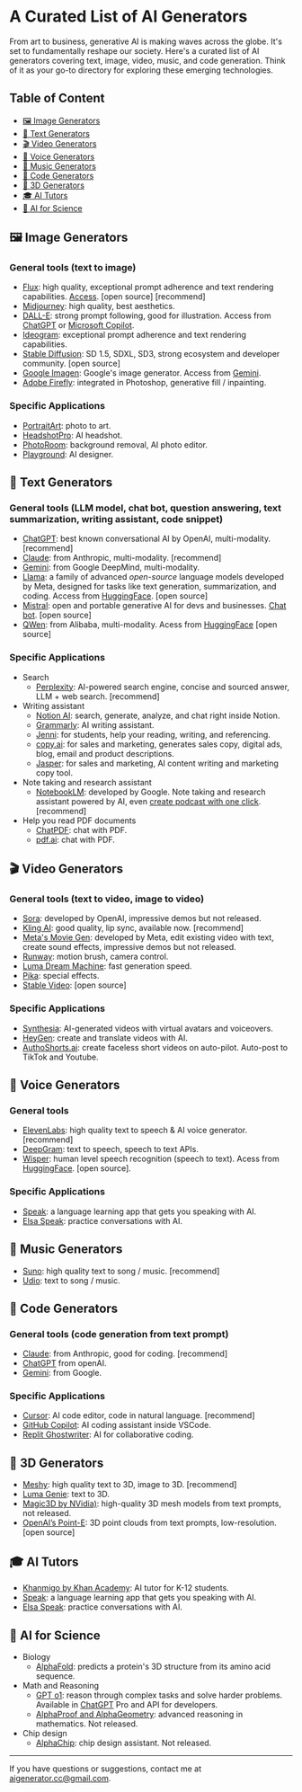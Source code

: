 # A Curated List of AI Generators 

From art to business, generative AI is making waves across the globe. It's set to fundamentally reshape our society. Here's a curated list of AI generators covering text, image, video, music, and code generation. Think of it as your go-to directory for exploring these emerging technologies.

## Table of Content
  - [🖼️ Image Generators](#image-generators)
  - [📝 Text Generators](#text-generators)
  - [🎬 Video Generators](#video-generators)
  - [🎤 Voice Generators](#voice-generators)
  - [🎵 Music Generators](#music-generators)
  - [🤖 Code Generators](#code-generators)
  - [🧊 3D Generators](#3d-generators)
  - [🎓 AI Tutors](#ai-tutors)
  - [🧬 AI for Science](#ai-for-science)

<a id="image-generators"></a>
## 🖼️ Image Generators
### General tools (text to image)
  - [Flux](https://blackforestlabs.ai): high quality, exceptional prompt adherence and text rendering capabilities. [Access](https://blackforestlabs.ai/#get-flux). [open source] [recommend]
  - [Midjourney](https://www.midjourney.com): high quality, best aesthetics.
  - [DALL-E](https://openai.com/index/dall-e-3/): strong prompt following, good for illustration. Access from [ChatGPT](https://chatgpt.com) or [Microsoft Copilot](https://copilot.microsoft.com).
  - [Ideogram](https://ideogram.ai): exceptional prompt adherence and text rendering capabilities.
  - [Stable Diffusion](https://stability.ai/stable-image): SD 1.5, SDXL, SD3, strong ecosystem and developer community. [open source]
  - [Google Imagen](https://deepmind.google/technologies/imagen-3/): Google's image generator. Access from [Gemini](https://gemini.google.com).
  - [Adobe Firefly](https://www.adobe.com/products/firefly.html): integrated in Photoshop, generative fill / inpainting.

### Specific Applications
  - [PortraitArt](https://portraitart.app): photo to art.
  - [HeadshotPro](https://www.headshotpro.com/): AI headshot.
  - [PhotoRoom](https://www.photoroom.com/): background removal, AI photo editor.
  - [Playground](https://playground.com/): AI designer.

<a id="text-generators"></a>
## 📝 Text Generators
### General tools (LLM model, chat bot, question answering, text summarization, writing assistant, code snippet)
  - [ChatGPT](https://chatgpt.com): best known conversational AI by OpenAI, multi-modality. [recommend]
  - [Claude](https://claude.ai): from Anthropic, multi-modality. [recommend]
  - [Gemini](https://gemini.google.com): from Google DeepMind, multi-modality.
  - [Llama](https://www.llama.com): a family of advanced *open-source* language models developed by Meta, designed for tasks like text generation, summarization, and coding. Access from [HuggingFace](https://huggingface.co/chat). [open source]
  - [Mistral](https://mistral.ai): open and portable generative AI for devs and businesses. [Chat bot](https://chat.mistral.ai). [open source]
  - [QWen](https://huggingface.co/Qwen): from Alibaba, multi-modality. Acess from [HuggingFace](https://huggingface.co/chat)
[open source]

### Specific Applications
  - Search
    * [Perplexity](https://perplexity.ai): AI-powered search engine, concise and sourced answer, LLM + web search. [recommend]
  - Writing assistant
    * [Notion AI](https://www.notion.so/product/ai): search, generate, analyze, and chat right inside Notion.
    * [Grammarly](https://www.grammarly.com/ai-writing-assistant): AI writing assistant.
    * [Jenni](https://jenni.ai): for students, help your reading, writing, and referencing.
    * [copy.ai](https://copy.ai): for sales and marketing, generates sales copy, digital ads, blog, email and product descriptions.
    * [Jasper](https://jasper.ai): for sales and marketing, AI content writing and marketing copy tool.
  - Note taking and research assistant
    * [NotebookLM](https://notebooklm.google.com): developed by Google. Note taking and research assistant powered by AI, even [create podcast with one click](https://blog.google/technology/ai/notebooklm-audio-overviews/). [recommend]
  - Help you read PDF documents
    * [ChatPDF](https://www.chatpdf.com): chat with PDF.
    * [pdf.ai](https://pdf.ai): chat with PDF.

<a id="video-generators"></a>
## 🎬 Video Generators
### General tools (text to video, image to video)
  - [Sora](https://openai.com/index/sora/): developed by OpenAI, impressive demos but not released.
  - [Kling AI](https://klingai.com): good quality, lip sync, available now. [recommend]
  - [Meta's Movie Gen](https://ai.meta.com/research/movie-gen/): developed by Meta, edit existing video with text, create sound effects, impressive demos but not released.
  - [Runway](https://runwayml.com/): motion brush, camera control.
  - [Luma Dream Machine](https://lumalabs.ai/dream-machine): fast generation speed.
  - [Pika](https://pika.art): special effects.
  - [Stable Video](https://www.stablevideo.com): [open source]

### Specific Applications
  - [Synthesia](https://www.synthesia.io): AI-generated videos with virtual avatars and voiceovers.
  - [HeyGen](https://www.heygen.com/): create and translate videos with AI.
  - [AuthoShorts.ai](https://autoshorts.ai/): create faceless short videos on auto-pilot. Auto-post to TikTok and Youtube.

<a id="voice-generators"></a>
## 🎤 Voice Generators
### General tools 
  - [ElevenLabs](https://elevenlabs.io/): high quality text to speech & AI voice generator. [recommend]
  - [DeepGram](https://deepgram.com/): text to speech, speech to text APIs.
  - [Wisper](https://openai.com/index/whisper/): human level speech recognition (speech to text). Acess from [HuggingFace](https://huggingface.co/spaces/openai/whisper). [open source].

### Specific Applications
  - [Speak](https://speak.com): a language learning app that gets you speaking with AI.
  - [Elsa Speak](https://elsaspeak.com): practice conversations with AI.

<a id="music-generators"></a>
## 🎵 Music Generators
  - [Suno](https://suno.com): high quality text to song / music. [recommend]
  - [Udio](https://www.udio.com): text to song / music.

<a id="code-generators"></a>
## 🤖 Code Generators
### General tools (code generation from text prompt)
  - [Claude](https://claude.ai): from Anthropic, good for coding. [recommend]
  - [ChatGPT](https://chatgpt.com) from openAI.
  - [Gemini](https://gemini.google.com/): from Google.

### Specific Applications
  - [Cursor](https://www.cursor.com): AI code editor, code in natural language. [recommend]
  - [GitHub Copilot](https://github.com/features/copilot): AI coding assistant inside VSCode.
  - [Replit Ghostwriter](https://replit.com): AI for collaborative coding.


<a id="3d-generators"></a>
## 🧊 3D Generators
  - [Meshy](https://www.meshy.ai/): high quality text to 3D, image to 3D. [recommend]
  - [Luma Genie](https://lumalabs.ai/genie): text to 3D.
  - [Magic3D by NVidia)](https://research.nvidia.com/labs/dir/magic3d/): high-quality 3D mesh models from text prompts, not released.
  - [OpenAI’s Point-E](https://github.com/openai/point-e): 3D point clouds from text prompts, low-resolution. [open source]

<a id="ai-tutors"></a>
## 🎓 AI Tutors
  - [Khanmigo by Khan Academy](https://www.khanmigo.ai): AI tutor for K-12 students.
  - [Speak](https://speak.com): a language learning app that gets you speaking with AI.
  - [Elsa Speak](https://elsaspeak.com): practice conversations with AI.

<a id="ai-for-science"></a>
## 🧬 AI for Science
  - Biology
    * [AlphaFold](https://deepmind.google/technologies/alphafold/): predicts a protein's 3D structure from its amino acid sequence.
  - Math and Reasoning
    * [GPT o1](https://openai.com/index/introducing-openai-o1-preview/): reason through complex tasks and solve harder problems. Available in [ChatGPT](https://chatgpt.com) Pro and API for developers.
    * [AlphaProof and AlphaGeometry](https://deepmind.google/discover/blog/ai-solves-imo-problems-at-silver-medal-level/): advanced reasoning in mathematics. Not released.
  - Chip design
    * [AlphaChip](https://deepmind.google/discover/blog/how-alphachip-transformed-computer-chip-design/): chip design assistant. Not released.

---
If you have questions or suggestions, contact me at aigenerator.cc@gmail.com.

